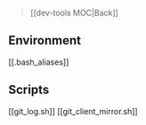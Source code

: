 > [[dev-tools MOC|Back]]
## Environment
[[.bash_aliases]]

## Scripts
[[git_log.sh]]
[[git_client_mirror.sh]]